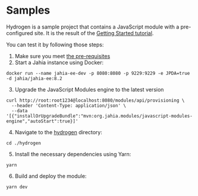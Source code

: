 # Samples

Hydrogen is a sample project that contains a JavaScript module with a pre-configured site. It is the result of the [Getting Started tutorial](https://github.com/Jahia/javascript-modules/tree/main/docs/1-getting-started).

You can test it by following those steps:

1. Make sure you meet [the pre-requisites](https://github.com/Jahia/javascript-modules/tree/main/docs/1-getting-started/1-dev-environment#pre-requisites)
2. Start a Jahia instance using Docker:

```
docker run --name jahia-ee-dev -p 8080:8080 -p 9229:9229 -e JPDA=true -d jahia/jahia-ee:8.2
```

3. Upgrade the JavaScript Modules engine to the latest version

```
curl http://root:root1234@localhost:8080/modules/api/provisioning \
  --header 'Content-Type: application/json' \
  --data '[{"installOrUpgradeBundle":"mvn:org.jahia.modules/javascript-modules-engine","autoStart":true}]'
```

4. Navigate to the [hydrogen](./hydrogen) directory:

```
cd ./hydrogen
```

5. Install the necessary dependencies using Yarn:

```
yarn
```

6. Build and deploy the module:

```
yarn dev
```
